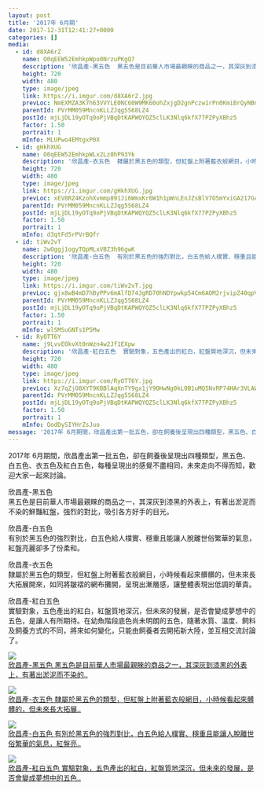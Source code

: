 ```yaml
---
layout: post
title: '2017年 6月期' 
date: 2017-12-31T12:41:27+0000 
categories: [] 
media:
  - id: d8XA6rZ
    name: O0qEEW52EmhkpWpo0NrzuPKgQ7
    description: '欣昌產-黑五色  黑五色是目前華人市場最親睞的商品之一，其深灰到漆黑的外表上，有著出淤泥而不染的..'   
    height: 720
    width: 480
    type: image/jpeg
    link: https://i.imgur.com/d8XA6rZ.jpg
    prevLoc: NmEXMZA3K7h63VVYLE0NC60W9MK60ohZxjgD2gnPczw1rPn0KmiBrQyNBnB4CoRmrRB66Pt3ARxpDQW3ilZ1wPOwLmiZjYwKY2gMFk0yOG6vEPSJvRm6XJOYSO2x5BZZVmT8DZVWzJAMTvkm9w2M5BSD3yW17MlphQA8OnWWVjhozyQJN44muO5DqvODolfWG66ywLj8Hq4VP2rYrwcORRomN9DNT3x9No2W19T2qgoAQlxwtkKYNAmYjMcZAoLBRPGN
    parentId: PVrMM059MncnKLLZJqg5S68LZ4
    postId: mjLjDL19yOTq9oPjVBqDtKAPWQYQZ5clLK3Nlq6kfX77PZPyXBhz5
    factor: 1.50
    portrait: 1
    mInfo: MLUPwo4EMtgxP0X
  - id: gHkhXUG
    name: O0qEEW52EmhkpWLx2Lz0hP93Yk
    description: '欣昌產-衣五色  隸屬於黑五色的類型，但紅盤上附著藍衣般網目，小時候看起來髒髒的，但未來長大拓展..'   
    height: 720
    width: 480
    type: image/jpeg
    link: https://i.imgur.com/gHkhXUG.jpg
    prevLoc: xEV8RZ4KzohXvmmp891Ji6WmxKr6W1h1pWnLEnJZsBlV7O5mYxiGA217GoGnIgNY9NnPP0c23mkE1gA2cBYq25PD6jSxPknL26nlT2nm1MxzAQfwp2ZpExzNCmBK2gym1of798pWr84JuJVMR2No37HDGRDlOGmZFQZ2Xo88GwhPEJ41kXXmUWX4RBWxM9uJxr10Wg9Bh8Y5DpKQoBsovJQg01xGFyBJ9z5ORYUv2k9VEDkzcovVjEYV1ktoVGzWK6zG
    parentId: PVrMM059MncnKLLZJqg5S68LZ4
    postId: mjLjDL19yOTq9oPjVBqDtKAPWQYQZ5clLK3Nlq6kfX77PZPyXBhz5
    factor: 1.50
    portrait: 1
    mInfo: d3qtFd5rPVrBQfr
  - id: tiWv2vT
    name: 2wOggj1ogyTQpMLxVBZ3h96gwK
    description: '欣昌產-白五色  有別於黑五色的強烈對比，白五色給人樸實、穩重且能讓人脫離世俗繁華的氣息，紅盤亮..'   
    height: 720
    width: 480
    type: image/jpeg
    link: https://i.imgur.com/tiWv2vT.jpg
    prevLoc: gjx8wB4mD7hByPPv6mAlfD74JgRD70hNDYpwkp54Cm6AOM2rjvipZ40qpVpWhRy73yznnJcOLNJ4jgZOCPZY2mAkp2fpyv7GOMogH79r5LNnKvFYO6rRWYXOSQwr3Okn9lhvRRAEkjZlCo7Q3j7o00UNDwX8MKRVCq5pXzR167uX1MjxAX75TAOVrRj511UmDoW6DXx9fPl4r9LB2jcLjEADz586cQXoRPZ6EMUDPVNpMPmVfgROm9r2Q8sj7XOPV2o
    parentId: PVrMM059MncnKLLZJqg5S68LZ4
    postId: mjLjDL19yOTq9oPjVBqDtKAPWQYQZ5clLK3Nlq6kfX77PZPyXBhz5
    factor: 1.50
    portrait: 1
    mInfo: wlSMSuGNTs1P5Mw
  - id: RyOTT6Y
    name: j9LvvEOkvXt0nWzn4w2Jf1EXpw
    description: '欣昌產-紅白五色  實驗對象，五色產出的紅白，紅盤質地深沉，但未來的發展，是否會變成夢想中的五色..'   
    height: 720
    width: 480
    type: image/jpeg
    link: https://i.imgur.com/RyOTT6Y.jpg
    prevLoc: Xz7qZjO8XYT9KBBlAqXnTY9gx1jY9OHwNg0kL0B1uMQ5NvRP74HAr3VLAWAvILnJxnW77XFRo7AKOXjRf3OrY17YKmF50lE0VJXOhAR08VwO9PsY4qv1WkgEFAzk95qQ3EHg3qojEjZyhYQ18w8J14Ij4vYoQ8jRhYVJm8ggRxfNMrx6J00wSgv7pGgr3Zi1oWYRZLALHJOQWxEOm7CGXnljlJE8u5gjomwQ6Vhrx66AOPDvSxpVqPQV1AFzw4y0Pz8L
    parentId: PVrMM059MncnKLLZJqg5S68LZ4
    postId: mjLjDL19yOTq9oPjVBqDtKAPWQYQZ5clLK3Nlq6kfX77PZPyXBhz5
    factor: 1.50
    portrait: 1
    mInfo: QodDySIYHrZsJuo
message: '2017年 6月期間，欣昌產出第一批五色，卻在飼養後呈現出四種類型，黑五色、白五色、衣五色及紅白五色，每種呈現出的感覺不盡相同，未來走向..'  
---
```


2017年 6月期間，欣昌產出第一批五色，卻在飼養後呈現出四種類型，黑五色、白五色、衣五色及紅白五色，每種呈現出的感覺不盡相同，未來走向不得而知，歡迎大家一起來討論。  
  
欣昌產-黑五色  
黑五色是目前華人市場最親睞的商品之一，其深灰到漆黑的外表上，有著出淤泥而不染的鮮豔紅盤，強烈的對比，吸引各方好手的目光。  
  
欣昌產-白五色  
有別於黑五色的強烈對比，白五色給人樸實、穩重且能讓人脫離世俗繁華的氣息，紅盤亮麗卻多了份柔和。  
  
欣昌產-衣五色  
隸屬於黑五色的類型，但紅盤上附著藍衣般網目，小時候看起來髒髒的，但未來長大拓展開來，如同將皺褶的網布攤開，呈現出漸層感，讓整體表現出低調的華貴。  
  
欣昌產-紅白五色  
實驗對象，五色產出的紅白，紅盤質地深沉，但未來的發展，是否會變成夢想中的五色，是讓人有所期待。在幼魚階段底色尚未明朗的五色，隨著水質、溫度、飼料及飼養方式的不同，將來如何變化，只能由飼養者去開拓新大陸，並互相交流討論了。


[//]: #media:  
<a href="https://i.imgur.com/d8XA6rZ.jpg"><img class="postImage" src="https://i.imgur.com/d8XA6rZh.jpg" />  
欣昌產-黑五色
黑五色是目前華人市場最親睞的商品之一，其深灰到漆黑的外表上，有著出淤泥而不染的..  
 </a>    

<a href="https://i.imgur.com/gHkhXUG.jpg"><img class="postImage" src="https://i.imgur.com/gHkhXUGh.jpg" />  
欣昌產-衣五色
隸屬於黑五色的類型，但紅盤上附著藍衣般網目，小時候看起來髒髒的，但未來長大拓展..  
 </a>    

<a href="https://i.imgur.com/tiWv2vT.jpg"><img class="postImage" src="https://i.imgur.com/tiWv2vTh.jpg" />  
欣昌產-白五色
有別於黑五色的強烈對比，白五色給人樸實、穩重且能讓人脫離世俗繁華的氣息，紅盤亮..  
 </a>    

<a href="https://i.imgur.com/RyOTT6Y.jpg"><img class="postImage" src="https://i.imgur.com/RyOTT6Yh.jpg" />  
欣昌產-紅白五色
實驗對象，五色產出的紅白，紅盤質地深沉，但未來的發展，是否會變成夢想中的五色..  
 </a>   
